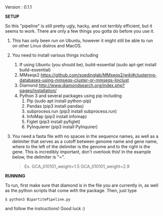 Version : 0.1.1


**SETUP**

So this "pipeline" is still pretty ugly, hacky, and not terribly efficient, but it seems to work. There are only a few things you gotta do before you use it.

1. This has only been run on Ubuntu, however it might still be able to run on other Linux distros and MacOS.

2. You need to install various things including
  	1. If using Ubuntu (you should be), build-essential (sudo apt-get install build-essential)
  	2. MMseqs2 https://github.com/soedinglab/MMseqs2/wiki#clustering-databases-using-mmseqs-cluster-or-mmseqs-linclust
  	3. Diamond http://www.diamondsearch.org/index.php?pages/installation/
  	4. Python 3 and several packages using pip including
		1. Pip (sudo apt install python-pip)
		2. Pandas (pip3 install pandas)
		3. subprocess.run (pip3 install subprocess.run)
		4. InfoMap (pip3 install infomap)
		5. Figlet (pip3 install pyfiglet)
		6. PyInquierer (pip3 install PyInquirer)

3. You need a fasta file with no spaces in the sequence names, as well as a delimiter that serves as a cutoff between genome name and gene name, where to the left of the delimiter is the genome and to the right is the gene. This is incredibly important, don't overlook this! In the example below, the delimiter is "=".

	> Ex. GCA_010101_weight=1.5
	>     	GCA_010101_weight=2.9


**RUNNING**

To run, first make sure that diamond is in the file you are currently in, as well as the python scripts that come with the package. Then, just type

```$ python3 BipartitePipeline.py```

and follow the instructions! Good luck :)
